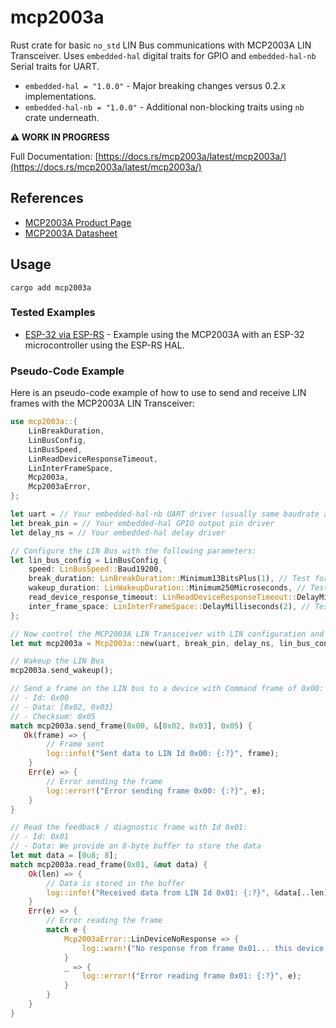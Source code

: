 # mcp2003a

Rust crate for basic `no_std` LIN Bus communications with MCP2003A LIN Transceiver. Uses `embedded-hal` digital traits for GPIO and `embedded-hal-nb` Serial traits for UART.

- `embedded-hal = "1.0.0"` - Major breaking changes versus 0.2.x implementations.
- `embedded-hal-nb = "1.0.0"` - Additional non-blocking traits using `nb` crate underneath.

**⚠️ WORK IN PROGRESS**

Full Documentation: [https://docs.rs/mcp2003a/latest/mcp2003a/](https://docs.rs/mcp2003a/latest/mcp2003a/)

## References

- [MCP2003A Product Page](https://www.microchip.com/wwwproducts/en/MCP2003A)
- [MCP2003A Datasheet](https://ww1.microchip.com/downloads/aemDocuments/documents/OTH/ProductDocuments/DataSheets/20002230G.pdf)

## Usage

```
cargo add mcp2003a
```

### Tested Examples

- [ESP-32 via ESP-RS](https://github.com/zpg6/mcp2003a/tree/main/examples/mcp2003a-esp-rs) - Example using the MCP2003A with an ESP-32 microcontroller using the ESP-RS HAL.

### Pseudo-Code Example

Here is an pseudo-code example of how to use to send and receive LIN frames with the MCP2003A LIN Transceiver:

```rust
use mcp2003a::{
    LinBreakDuration,
    LinBusConfig,
    LinBusSpeed,
    LinReadDeviceResponseTimeout,
    LinInterFrameSpace,
    Mcp2003a,
    Mcp2003aError,
};

let uart = // Your embedded-hal-nb UART driver (usually same baudrate as LIN Bus)
let break_pin = // Your embedded-hal GPIO output pin driver
let delay_ns = // Your embedded-hal delay driver

// Configure the LIN Bus with the following parameters:
let lin_bus_config = LinBusConfig {
    speed: LinBusSpeed::Baud19200,
    break_duration: LinBreakDuration::Minimum13BitsPlus(1), // Test for your application
    wakeup_duration: LinWakeupDuration::Minimum250Microseconds, // Test for your application
    read_device_response_timeout: LinReadDeviceResponseTimeout::DelayMilliseconds(5), // Test for your application
    inter_frame_space: LinInterFrameSpace::DelayMilliseconds(2), // Test for your application
};

// Now control the MCP2003A LIN Transceiver with LIN configuration and driver
let mut mcp2003a = Mcp2003a::new(uart, break_pin, delay_ns, lin_bus_config);

// Wakeup the LIN Bus
mcp2003a.send_wakeup();

// Send a frame on the LIN bus to a device with Command frame of 0x00:
// - Id: 0x00
// - Data: [0x02, 0x03]
// - Checksum: 0x05
match mcp2003a.send_frame(0x00, &[0x02, 0x03], 0x05) {
   Ok(frame) => {
        // Frame sent
        log::info!("Sent data to LIN Id 0x00: {:?}", frame);
    }
    Err(e) => {
        // Error sending the frame
        log::error!("Error sending frame 0x00: {:?}", e);
    }
}

// Read the feedback / diagnostic frame with Id 0x01:
// - Id: 0x01
// - Data: We provide an 8-byte buffer to store the data
let mut data = [0u8; 8];
match mcp2003a.read_frame(0x01, &mut data) {
    Ok(len) => {
        // Data is stored in the buffer
        log::info!("Received data from LIN Id 0x01: {:?}", &data[..len]);
    }
    Err(e) => {
        // Error reading the frame
        match e {
            Mcp2003aError::LinDeviceNoResponse => {
                log::warn!("No response from frame 0x01... this device may be offline.");
            }
            _ => {
                log::error!("Error reading frame 0x01: {:?}", e);
            }
        }
    }
}
```

